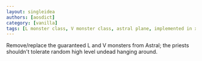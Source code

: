 ```yaml
---
layout: singleidea
authors: [aosdict]
category: [vanilla]
tags: [L monster class, V monster class, astral plane, implemented in xnethack]
---
```

Remove/replace the guaranteed L and V monsters from Astral; the priests shouldn't tolerate random high level undead hanging around.
